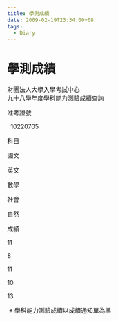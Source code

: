 ```yaml
---
title: 學測成績
date: 2009-02-19T23:34:00+08
tags:
  - Diary
---
```

# 學測成績

財團法人大學入學考試中心  
九十八學年度學科能力測驗成績查詢

  

准考證號

  10220705

科目

國文

英文

數學

社會

自然

成績

11

8

11

10

13

 ※ 學科能力測驗成績以成績通知單為準
